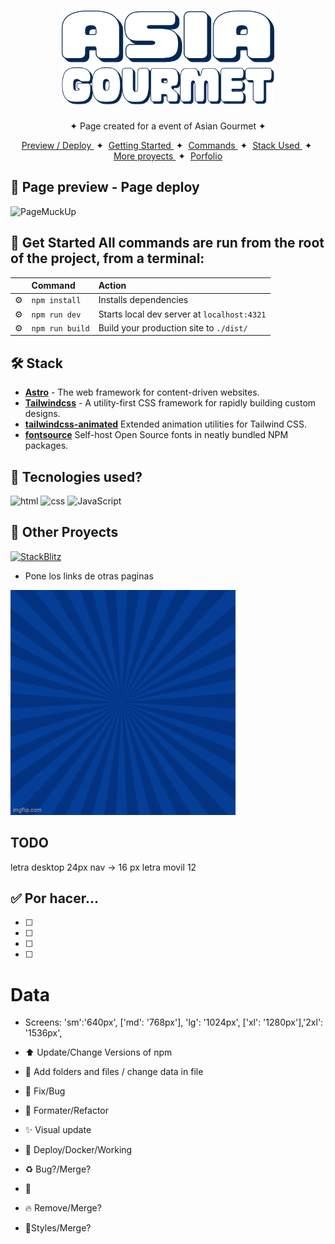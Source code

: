 <div align='center'>
	<h1>
		<img src='public/logo.svg' height='150px' width='auto' />
	</h1>
	<p> ✦ Page created for a event of Asian Gourmet ✦</p>
</div>

<div align='center'>
	<a href='#' target='_blank'> Preview / Deploy </a>
	<span>&nbsp;✦&nbsp;</span>
	<a href='#'> Getting Started </a>
	<span>&nbsp;✦&nbsp;</span>
	<a href='#'> Commands </a>
	<span>&nbsp;✦&nbsp;</span>
	<a href='#'> Stack Used </a>
	<span>&nbsp;✦&nbsp;</span>
	<a href='#'> More proyects </a>
	<span>&nbsp;✦&nbsp;</span>
	<a href='#'> Porfolio </a>
</div>

## 📜 Page preview - Page deploy

![PageMuckUp](https://github.com/withastro/astro/assets/2244813/a0a5533c-a856-4198-8470-2d67b1d7c554)

## 🚀 Get Started All commands are run from the root of the project, from a terminal:

|     | Command         | Action                                      |
| :-- | :-------------- | :------------------------------------------ |
| ⚙️  | `npm install`   | Installs dependencies                       |
| ⚙️  | `npm run dev`   | Starts local dev server at `localhost:4321` |
| ⚙️  | `npm run build` | Build your production site to `./dist/`     |

## 🛠️ Stack

- [**Astro**](https://astro.build/) - The web framework for content-driven websites.
- [**Tailwindcss**](https://tailwindcss.com/) - A utility-first CSS framework for rapidly building
  custom designs.
- [**tailwindcss-animated**](https://github.com/new-data-services/tailwindcss-animated) Extended
  animation utilities for Tailwind CSS.
- [**fontsource**](https://fontsource.org/) Self-host Open Source fonts in neatly bundled NPM
  packages.

## 👀 Tecnologies used?

![html](https://img.shields.io/badge/HTML-ff8000?style=for-the-badge&logo=html5&logoColor=white)
![css](https://img.shields.io/badge/CSS-00aae4?&style=for-the-badge&logo=css3&logoColor=white)
![JavaScript](https://img.shields.io/badge/JavaScript-Ffff00?style=for-the-badge&logo=javascript&logoColor=black)

## 💫 Other Proyects

[![StackBlitz](https://developer.stackblitz.com/img/open_in_stackblitz.svg)](https://stackblitz.com/github/withastro/astro/tree/latest/examples/basics)

- Pone los links de otras paginas

[![PageMuckUp](./public/Asia-giff.gif)](link)

## TODO

letra desktop 24px nav -> 16 px letra movil 12

## ✅ Por hacer...

- [ ]
- [ ]
- [ ]
- [ ]

# Data

- Screens: 'sm':'640px', ['md': '768px'], 'lg': '1024px', ['xl': '1280px'],'2xl': '1536px',

- ⬆️ Update/Change Versions of npm
- 🔧 Add folders and files / change data in file
- 🐛 Fix/Bug
- 💄 Formater/Refactor
- ✨ Visual update
- 👷 Deploy/Docker/Working

- ♻️ Bug?/Merge?
- 📎
- 🔥 Remove/Merge?
- 🎉Styles/Merge?
